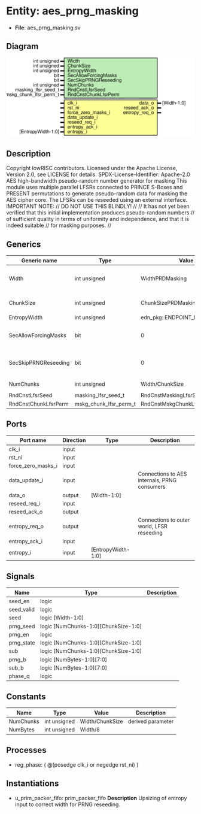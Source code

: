 # Entity: aes_prng_masking

- **File**: aes_prng_masking.sv
## Diagram

![Diagram](aes_prng_masking.svg "Diagram")
## Description

Copyright lowRISC contributors.
 Licensed under the Apache License, Version 2.0, see LICENSE for details.
 SPDX-License-Identifier: Apache-2.0
 AES high-bandwidth pseudo-random number generator for masking
 This module uses multiple parallel LFSRs connected to PRINCE S-Boxes and PRESENT permutations
 to generate pseudo-random data for masking the AES cipher core. The LFSRs can be reseeded using
 an external interface.
 IMPORTANT NOTE:                                                                               //
                                   DO NOT USE THIS BLINDLY!                                    //
                                                                                               //
 It has not yet been verified that this initial implementation produces pseudo-random numbers  //
 of sufficient quality in terms of uniformity and independence, and that it is indeed suitable //
 for masking purposes.                                                                         //
 
## Generics

| Generic name         | Type                   | Value                           | Description                           |
| -------------------- | ---------------------- | ------------------------------- | ------------------------------------- |
| Width                | int unsigned           | WidthPRDMasking                 | Must be divisble by ChunkSize and 8   |
| ChunkSize            | int unsigned           | ChunkSizePRDMasking             | Width of the LFSR primitives          |
| EntropyWidth         | int unsigned           | edn_pkg::ENDPOINT_BUS_WIDTH     |                                       |
| SecAllowForcingMasks | bit                    | 0                               | Allow forcing masks to 0 using        |
| SecSkipPRNGReseeding | bit                    | 0                               | The current SCA setup doesn't provide |
| NumChunks            | int unsigned           | Width/ChunkSize                 | derived parameter                     |
| RndCnstLfsrSeed      | masking_lfsr_seed_t    | RndCnstMaskingLfsrSeedDefault   |                                       |
| RndCnstChunkLfsrPerm | mskg_chunk_lfsr_perm_t | RndCnstMskgChunkLfsrPermDefault |                                       |
## Ports

| Port name          | Direction | Type               | Description                                  |
| ------------------ | --------- | ------------------ | -------------------------------------------- |
| clk_i              | input     |                    |                                              |
| rst_ni             | input     |                    |                                              |
| force_zero_masks_i | input     |                    |                                              |
| data_update_i      | input     |                    | Connections to AES internals, PRNG consumers |
| data_o             | output    | [Width-1:0]        |                                              |
| reseed_req_i       | input     |                    |                                              |
| reseed_ack_o       | output    |                    |                                              |
| entropy_req_o      | output    |                    | Connections to outer world, LFSR reseeding   |
| entropy_ack_i      | input     |                    |                                              |
| entropy_i          | input     | [EntropyWidth-1:0] |                                              |
## Signals

| Name       | Type                                 | Description |
| ---------- | ------------------------------------ | ----------- |
| seed_en    | logic                                |             |
| seed_valid | logic                                |             |
| seed       | logic                    [Width-1:0] |             |
| prng_seed  | logic [NumChunks-1:0][ChunkSize-1:0] |             |
| prng_en    | logic                                |             |
| prng_state | logic [NumChunks-1:0][ChunkSize-1:0] |             |
| sub        | logic [NumChunks-1:0][ChunkSize-1:0] |             |
| prng_b     | logic            [NumBytes-1:0][7:0] |             |
| sub_b      | logic            [NumBytes-1:0][7:0] |             |
| phase_q    | logic                                |             |
## Constants

| Name      | Type         | Value           | Description       |
| --------- | ------------ | --------------- | ----------------- |
| NumChunks | int unsigned | Width/ChunkSize | derived parameter |
| NumBytes  | int unsigned | Width/8         |                   |
## Processes
- reg_phase: ( @(posedge clk_i or negedge rst_ni) )
## Instantiations

- u_prim_packer_fifo: prim_packer_fifo
**Description**
Upsizing of entropy input to correct width for PRNG reseeding.


